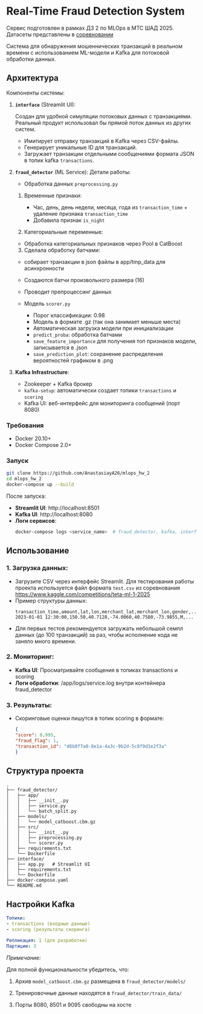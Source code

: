 ﻿# Real-Time Fraud Detection System

Сервис подготовлен в рамках ДЗ 2 по MLOps в МТС ШАД 2025. Датасеты представлены в [соревновании](https://www.kaggle.com/competitions/teta-ml-1-2025)

Система для обнаружения мошеннических транзакций в реальном времени с использованием ML-модели и Kafka для потоковой обработки данных.

## Архитектура

Компоненты системы:
1. **`interface`** (Streamlit UI):
   
   Создан для удобной симуляции потоковых данных с транзакциями. Реальный продукт использовал бы прямой поток данных из других систем.
    - Имитирует отправку транзакций в Kafka через CSV-файлы.
    - Генерирует уникальные ID для транзакций.
    - Загружает транзакции отдельными сообщениями формата JSON в топик kafka `transactions`.
    

2. **`fraud_detector`** (ML Service):
   Детали работы:
   - Обработка данных `preprocessing.py`
   1. Временные признаки:
      - Час, день, день недели, месяца, года из `transaction_time` + удаление признака `transaction_time`
      - Добавила признак `is_night`

   2. Категориальные переменные:
   - Обработка категориальных признаков через Pool в CatBoost
   3. Сделала обработку батчами:
   - собирает транзакции в json файлы в app/tmp_data для асинхронности
   - Создаются батчи произвольного размера (16)
   - Проводит препроцессинг данных


   - Модель `scorer.py`
      - Порог классификации: 0.98
      - Модель в формате .gz (так она занимает меньше места)
      - Автоматическая загрузка модели при инициализации
      - `predict_proba`: обработка батчами
      - `save_feature_importance` для получения топ признаков модели, записывается в .json
      - `save_prediction_plot`: сохранение распределения вероятностей графиком в .png

4. **Kafka Infrastructure**:
   - Zookeeper + Kafka брокер
   - `kafka-setup`: автоматически создает топики `transactions` и `scoring`
   - Kafka UI: веб-интерфейс для мониторинга сообщений (порт 8080)


### Требования
- Docker 20.10+
- Docker Compose 2.0+

### Запуск
```bash
git clone https://github.com/AnastasiayA26/mlops_hw_2
cd mlops_hw_2
docker-compose up --build
```
После запуска:
- **Streamlit UI**: http://localhost:8501
- **Kafka UI**: http://localhost:8080
- **Логи сервисов**: 
  ```bash
  docker-compose logs <service_name>  # fraud_detector, kafka, interface

## Использование

### 1. Загрузка данных:

 - Загрузите CSV через интерфейс Streamlit. Для тестирования работы проекта используется файл формата `test.csv` из соревнования https://www.kaggle.com/competitions/teta-ml-1-2025
 - Пример структуры данных:
    ```csv
    transaction_time,amount,lat,lon,merchant_lat,merchant_lon,gender,...
    2023-01-01 12:30:00,150.50,40.7128,-74.0060,40.7580,-73.9855,M,...
    ```
 - Для первых тестов рекомендуется загружать небольшой семпл данных (до 100 транзакций) за раз, чтобы исполнение кода не заняло много времени.

### 2. Мониторинг:
 - **Kafka UI**: Просматривайте сообщения в топиках transactions и scoring
 - **Логи обработки**: /app/logs/service.log внутри контейнера fraud_detector

### 3. Результаты:

 - Скоринговые оценки пишутся в топик scoring в формате:
    ```json
    {
    "score": 0.995, 
    "fraud_flag": 1, 
    "transaction_id": "d6b0f7a0-8e1a-4a3c-9b2d-5c8f9d1e2f3a"
    }
    ```

## Структура проекта
```
.
├── fraud_detector/
│   ├── app/
│   │   ├── __init__.py
│   │   ├── service.py 
│   │   └── batch_split.py
│   ├── models/
│   │   └── model_catboost.cbm.gz
│   ├── src/
│   │   ├── __init__.py
│   │   ├── preprocessing.py
│   │   └── scorer.py   
│   ├── requirements.txt
│   └── Dockerfile
├── interface/
│   ├── app.py   # Streamlit UI
│   ├── requirements.txt
│   └── Dockerfile
├── docker-compose.yaml
└── README.md
```

## Настройки Kafka
```yml
Топики:
- transactions (входные данные)
- scoring (результаты скоринга)

Репликация: 1 (для разработки)
Партиции: 3
```

*Примечание:* 

Для полной функциональности убедитесь, что:
1. Архив `model_catboost.cbm.gz` размещена в `fraud_detector/models/`
2. Тренировочные данные находятся в `fraud_detector/train_data/`

3. Порты 8080, 8501 и 9095 свободны на хосте



